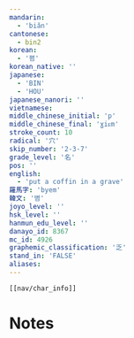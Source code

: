 ```yaml
---
mandarin:
  - 'biǎn'
cantonese:
  - bin2
korean:
  - '폄'
korean_native: ''
japanese:
  - 'BIN'
  - 'HOU'
japanese_nanori: ''
vietnamese:
middle_chinese_initial: 'p'
middle_chinese_final: 'ɣiᴇm'
stroke_count: 10
radical: '穴'
skip_number: '2-3-7'
grade_level: '名'
pos: ''
english:
  - 'put a coffin in a grave'
羅馬字: 'byem'
韓文: '볌'
joyo_level: ''
hsk_level: ''
hanmun_edu_level: ''
danayo_id: 8367
mc_id: 4926
graphemic_classification: '乏'
stand_in: 'FALSE'
aliases:
---
```

```meta-bind-embed
[[nav/char_info]]
```

# Notes
